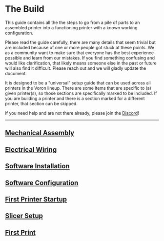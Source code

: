 # The Build

This guide contains all the the steps to go from a pile of parts to an assembled printer into a functioning printer with a known working configuration.

Please read the guide carefully, there are many details that seem trivial but are included because of one or more people got stuck at these points. We as a community want to make sure that everyone has the best experience possible and learn from our mistakes. If you find something confusing and would like clarification, that likely means someone else in the past or future will also find it difficult. Please reach out and we will gladly update the document.

It is designed to be a "universal" setup guide that can be used across all printers in the Voron lineup.  There are some items that are specific to (a) given printer(s), so those sections are specifically marked to be included. If you are building a printer and there is a section marked for a different printer, that section can be skipped.

If you need help and are not there already, please join the [Discord](https://discord.gg/voron)!

---
## [Mechanical Assembly](./mechanical/README.md)

## [Electrical Wiring](./electrical/README.md)

## [Software Installation](./software/README.md)

## [Software Configuration](./software/configuration.md)

## [First Printer Startup](./startup/README.md)

## [Slicer Setup](./slicer/README.md)

## [First Print](./slicer/first_print.md)
